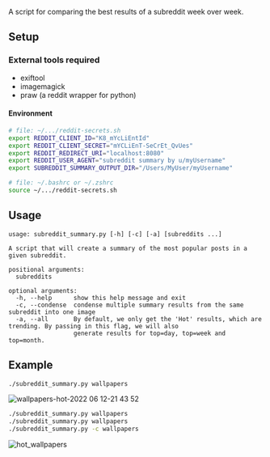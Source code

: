 A script for comparing the best results of a subreddit week over week. 

## Setup

### External tools required
- exiftool
- imagemagick
- praw (a reddit wrapper for python)

#### Environment

```bash
# file: ~/.../reddit-secrets.sh 
export REDDIT_CLIENT_ID="K8_mYcLiEntId"
export REDDIT_CLIENT_SECRET="mYCLiEnT-SeCrEt_QvUes"
export REDDIT_REDIRECT_URI="localhost:8080"
export REDDIT_USER_AGENT="subreddit summary by u/myUsername"
export SUBREDDIT_SUMMARY_OUTPUT_DIR="/Users/MyUser/myUsername"

# file: ~/.bashrc or ~/.zshrc
source ~/.../reddit-secrets.sh
```

## Usage 

```
usage: subreddit_summary.py [-h] [-c] [-a] [subreddits ...]

A script that will create a summary of the most popular posts in a given subreddit.

positional arguments:
  subreddits

optional arguments:
  -h, --help      show this help message and exit
  -c, --condense  condense multiple summary results from the same subreddit into one image
  -a, --all       By default, we only get the 'Hot' results, which are trending. By passing in this flag, we will also
                  generate results for top=day, top=week and top=month.
```

## Example

```bash
./subreddit_summary.py wallpapers
```
![wallpapers-hot-2022 06 12-21 43 52](https://user-images.githubusercontent.com/10187351/173271012-6bdac67b-03cc-4cdc-88a0-cc375d1a9491.jpg)


```bash
./subreddit_summary.py wallpapers
./subreddit_summary.py wallpapers
./subreddit_summary.py -c wallpapers 
```
![hot_wallpapers](https://user-images.githubusercontent.com/10187351/173270681-70c789ac-b0d9-47fd-80c1-9b30edf961da.jpg)

